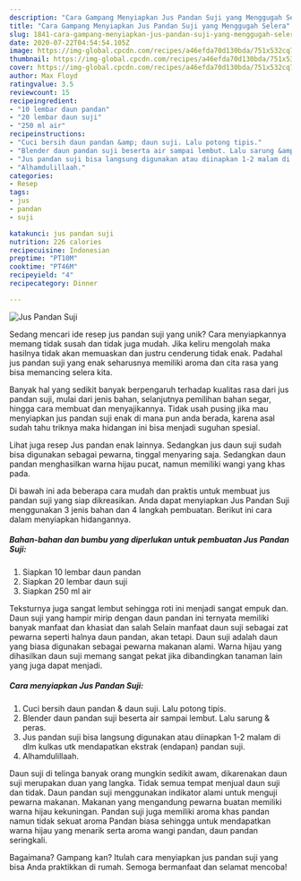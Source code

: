 ```yaml
---
description: "Cara Gampang Menyiapkan Jus Pandan Suji yang Menggugah Selera"
title: "Cara Gampang Menyiapkan Jus Pandan Suji yang Menggugah Selera"
slug: 1841-cara-gampang-menyiapkan-jus-pandan-suji-yang-menggugah-selera
date: 2020-07-22T04:54:54.105Z
image: https://img-global.cpcdn.com/recipes/a46efda70d130bda/751x532cq70/jus-pandan-suji-foto-resep-utama.jpg
thumbnail: https://img-global.cpcdn.com/recipes/a46efda70d130bda/751x532cq70/jus-pandan-suji-foto-resep-utama.jpg
cover: https://img-global.cpcdn.com/recipes/a46efda70d130bda/751x532cq70/jus-pandan-suji-foto-resep-utama.jpg
author: Max Floyd
ratingvalue: 3.5
reviewcount: 15
recipeingredient:
- "10 lembar daun pandan"
- "20 lembar daun suji"
- "250 ml air"
recipeinstructions:
- "Cuci bersih daun pandan &amp; daun suji. Lalu potong tipis."
- "Blender daun pandan suji beserta air sampai lembut. Lalu sarung &amp; peras."
- "Jus pandan suji bisa langsung digunakan atau diinapkan 1-2 malam di dlm kulkas utk mendapatkan ekstrak (endapan) pandan suji."
- "Alhamdulillaah."
categories:
- Resep
tags:
- jus
- pandan
- suji

katakunci: jus pandan suji 
nutrition: 226 calories
recipecuisine: Indonesian
preptime: "PT10M"
cooktime: "PT46M"
recipeyield: "4"
recipecategory: Dinner

---
```



![Jus Pandan Suji](https://img-global.cpcdn.com/recipes/a46efda70d130bda/751x532cq70/jus-pandan-suji-foto-resep-utama.jpg)

Sedang mencari ide resep jus pandan suji yang unik? Cara menyiapkannya memang tidak susah dan tidak juga mudah. Jika keliru mengolah maka hasilnya tidak akan memuaskan dan justru cenderung tidak enak. Padahal jus pandan suji yang enak seharusnya memiliki aroma dan cita rasa yang bisa memancing selera kita.

Banyak hal yang sedikit banyak berpengaruh terhadap kualitas rasa dari jus pandan suji, mulai dari jenis bahan, selanjutnya pemilihan bahan segar, hingga cara membuat dan menyajikannya. Tidak usah pusing jika mau menyiapkan jus pandan suji enak di mana pun anda berada, karena asal sudah tahu triknya maka hidangan ini bisa menjadi suguhan spesial.

Lihat juga resep Jus pandan enak lainnya. Sedangkan jus daun suji sudah bisa digunakan sebagai pewarna, tinggal menyaring saja. Sedangkan daun pandan menghasilkan warna hijau pucat, namun memiliki wangi yang khas pada.


Di bawah ini ada beberapa cara mudah dan praktis untuk membuat jus pandan suji yang siap dikreasikan. Anda dapat menyiapkan Jus Pandan Suji menggunakan 3 jenis bahan dan 4 langkah pembuatan. Berikut ini cara dalam menyiapkan hidangannya.

<!--inarticleads1-->

##### Bahan-bahan dan bumbu yang diperlukan untuk pembuatan Jus Pandan Suji:

1. Siapkan 10 lembar daun pandan
1. Siapkan 20 lembar daun suji
1. Siapkan 250 ml air


Teksturnya juga sangat lembut sehingga roti ini menjadi sangat empuk dan. Daun suji yang hampir mirip dengan daun pandan ini ternyata memiliki banyak manfaat dan khasiat dan salah Selain manfaat daun suji sebagai zat pewarna seperti halnya daun pandan, akan tetapi. Daun suji adalah daun yang biasa digunakan sebagai pewarna makanan alami. Warna hijau yang dihasilkan daun suji memang sangat pekat jika dibandingkan tanaman lain yang juga dapat menjadi. 

<!--inarticleads2-->

##### Cara menyiapkan Jus Pandan Suji:

1. Cuci bersih daun pandan &amp; daun suji. Lalu potong tipis.
1. Blender daun pandan suji beserta air sampai lembut. Lalu sarung &amp; peras.
1. Jus pandan suji bisa langsung digunakan atau diinapkan 1-2 malam di dlm kulkas utk mendapatkan ekstrak (endapan) pandan suji.
1. Alhamdulillaah.


Daun suji di telinga banyak orang mungkin sedikit awam, dikarenakan daun suji merupakan duan yang langka. Tidak semua tempat menjual daun suji dan tidak. Daun pandan suji menggunakan indikator alami untuk menguji pewarna makanan. Makanan yang mengandung pewarna buatan memiliki warna hijau kekuningan. Pandan suji juga memiliki aroma khas pandan namun tidak sekuat aroma Pandan biasa sehingga untuk mendapatkan warna hijau yang menarik serta aroma wangi pandan, daun pandan seringkali. 

Bagaimana? Gampang kan? Itulah cara menyiapkan jus pandan suji yang bisa Anda praktikkan di rumah. Semoga bermanfaat dan selamat mencoba!
